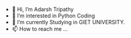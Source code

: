 - 👋 Hi, I’m Adarsh Tripathy
- 👀 I’m interested in Python Coding
- 🌱 I’m currently Studying in GIET UNIVERSITY.
- 📫 How to reach me ...

<!---
adarsh5691/adarsh5691 is a ✨ special ✨ repository because its `README.md` (this file) appears on your GitHub profile.
You can click the Preview link to take a look at your changes.
--->
